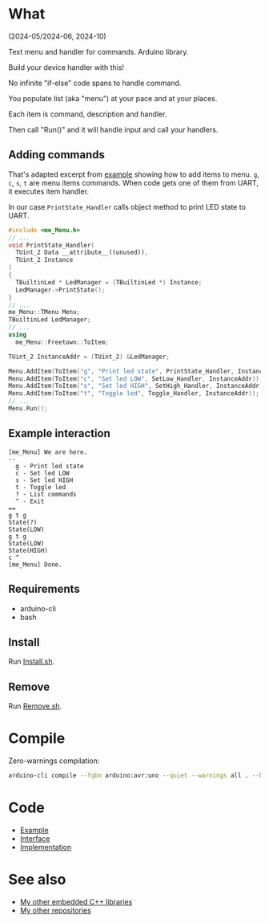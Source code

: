 # What

(2024-05/2024-06, 2024-10)

Text menu and handler for commands. Arduino library.

Build your device handler with this!

No infinite "if-else" code spans to handle command.

You populate list (aka "menu") at your pace and at your places.

Each item is command, description and handler.

Then call "Run()" and it will handle input and call your handlers.


## Adding commands

That's adapted excerpt from [example][Example] showing how to add items
to menu. `g`, `c`, `s`, `t` are menu items commands. When code gets one
of them from UART, it executes item handler.

In our case `PrintState_Handler` calls object method to print LED state
to UART.

```C++
#include <me_Menu.h>
// ...
void PrintState_Handler(
  TUint_2 Data __attribute__((unused)),
  TUint_2 Instance
)
{
  TBuiltinLed * LedManager = (TBuiltinLed *) Instance;
  LedManager->PrintState();
}
// ...
me_Menu::TMenu Menu;
TBuiltinLed LedManager;
// ...
using
  me_Menu::Freetown::ToItem;

TUint_2 InstanceAddr = (TUint_2) &LedManager;

Menu.AddItem(ToItem("g", "Print led state", PrintState_Handler, InstanceAddr));
Menu.AddItem(ToItem("c", "Set led LOW", SetLow_Handler, InstanceAddr));
Menu.AddItem(ToItem("s", "Set led HIGH", SetHigh_Handler, InstanceAddr));
Menu.AddItem(ToItem("t", "Toggle led", Toggle_Handler, InstanceAddr));
// ...
Menu.Run();
```

## Example interaction

```
[me_Menu] We are here.
--
  g - Print led state
  c - Set led LOW
  s - Set led HIGH
  t - Toggle led
  ? - List commands
  ^ - Exit
==
g t g
State(?)
State(LOW)
g t g
State(LOW)
State(HIGH)
c ^
[me_Menu] Done.
```

## Requirements

  * arduino-cli
  * bash


## Install

Run [Install.sh](Install.sh).


## Remove

Run [Remove.sh](Remove.sh).


# Compile

Zero-warnings compilation:

```bash
arduino-cli compile --fqbn arduino:avr:uno --quiet --warnings all . --build-property compiler.cpp.extra_flags="-std=c++1z"
```

# Code

* [Example][Example]
* [Interface][Interface]
* [Implementation][Implementation]


# See also

* [My other embedded C++ libraries][Embedded]
* [My other repositories][Repos]

[Example]: examples/me_Menu/me_Menu.ino
[Interface]: src/me_Menu.h
[Implementation]: src/me_Menu.cpp

[Embedded]: https://github.com/martin-eden/Embedded_Crafts/tree/master/Parts
[Repos]: https://github.com/martin-eden/contents
